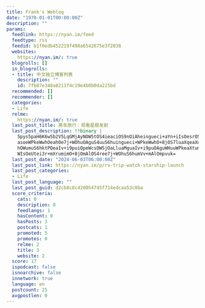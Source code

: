 ```yaml
---
title: Frank's Weblog
date: "1970-01-01T00:00:00Z"
description: ""
params:
  feedlink: https://nyan.im/feed
  feedtype: rss
  feedid: b1f0edb452219f498a6542675e3f2038
  websites:
    https://nyan.im/: true
  blogrolls: []
  in_blogrolls:
  - title: 中文独立博客列表
    description: ""
    id: 7fb87e348a8211f4c19e4b0b0da225bd
  recommended: []
  recommender: []
  categories:
  - Life
  relme:
    https://nyan.im/: true
  last_post_title: 房车旅行：观看星舰发射
  last_post_description: !!binary |
    5pys5paH6K6w5b2V5LqGMjAyNOW5tOS4ieaciOS9nOiAheingueci+aYn+iIsOesrOS4ie
    asoeWPkeWwhOeahOe7j+WOhuOAguS4uuS6huingueci+WPkeWwhO+8jOS7luaXqeaXqemi
    hOWumuS6hktPQeaIv+i9puiQpeWcsOWSjOaLluaMguaIv+i9puOAguWHuuWPkeaXtumBh+
    WIsOeUtei3r+mXrumimO+8jOmAlOS4ree7j+WOhuS6humVv+mAlOmpvuk=
  last_post_date: "2024-06-03T06:00:00Z"
  last_post_link: https://nyan.im/p/rv-trip-watch-starship-launch
  last_post_categories:
  - Life
  last_post_language: ""
  last_post_guid: d2cb8c8c420054745f714edcaa53c8ba
  score_criteria:
    cats: 0
    description: 0
    feedlangs: 1
    hasContent: 0
    hasPosts: 3
    postcats: 1
    promoted: 5
    promotes: 0
    relme: 2
    title: 3
    website: 2
  score: 17
  ispodcast: false
  isnoarchive: false
  innetwork: true
  language: en
  postcount: 25
  avgpostlen: 0
---
```


